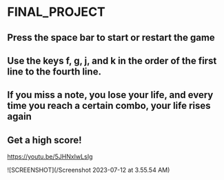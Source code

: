 # FINAL_PROJECT

## Press the space bar to start or restart the game
## Use the keys f, g, j, and k in the order of the first line to the fourth line.
## If you miss a note, you lose your life, and every time you reach a certain combo, your life rises again

## Get a high score!

https://youtu.be/5JHNxIwLsIg

![SCREENSHOT](/Screenshot 2023-07-12 at 3.55.54 AM)
